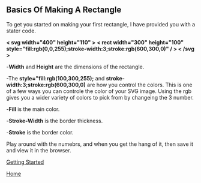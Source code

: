 ## Basics Of Making A Rectangle

To get you started on making your first rectangle, I have provided you with a stater code.

**< svg width="400" height="110" >
  < rect width="300" height="100" style="fill:rgb(0,0,255);stroke-width:3;stroke:rgb(600,300,0)" / >
< /svg >**

-**Width** and **Height** are the dimensions of the rectangle.

-The **style="fill:rgb(100,300,255);** and **stroke-width:3;stroke:rgb(600,300,0)** are how you control the colors. This is one of a few ways you can controle the color of your SVG image.
Using the rgb gives you a wider variety of colors to pick from by changeing the 3 number. 

-**Fill** is the main color.

-**Stroke-Width** is the border thickness.

-**Stroke** is the border color.

Play around with the numebrs, and when you get the hang of it, then save it and view it in the browser.

[Getting Started]()

[Home](https://github.com/zjcch7/SVG-Turorial/blob/main/README.md)
